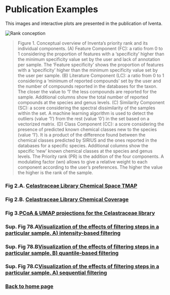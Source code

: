 <h1>Publication Examples</h1>

This images and interactive plots are presented in the publication of Iventa.

![Rank conception](/assets/img/Detailed_priorityrank.png)

>Figure 1. Conceptual overview of Inventa’s priority rank and its individual components. (A) Feature Component (FC): a ratio from 0 to 1 considering the proportion of features with a ‘specificity’ higher than the minimum specificity value set by the user and lack of annotation per sample. The ‘Feature specificity’ shows the proportion of features with a ‘specificity’ higher than the minimum specificity value set by the user per sample. (B) Literature Component (LC): a ratio from 0 to 1 considering a ‘minimum of reported compounds’ set by the user and the number of compounds reported in the databases for the taxon. The closer the value to ‘1’ the less compounds are reported for the sample. Additional columns show the total number of reported compounds at the species and genus levels. (C) Similarity Component (SC): a score considering the spectral dissimilarity of the samples within the set. A machine learning algorithm is used to detect the outliers (value ‘1’) from the rest (value ‘0’) in the set based on a vectorized matrix. (D) Class Component (CC): a score considering the presence of predicted known chemical classes new to the species (value ‘1’). It is a product of the difference found between the chemical classes predicted by SIRIUS and the ones reported in the databases for a specific species. Additional columns show the specific ‘new’ known chemical classes at the species and genus levels. The Priority rank (PR) is the addition of the four components. A modulating factor (wn) allows to give a relative weight to each component according to the user’s preferences. The higher the value the higher is the rank of the sample. 

### Fig 2.A. [**Celastraceae Library Chemical Space TMAP**](/assets/img/Celastraceae_annotation_vs_lotusdnp_tmap.html)

### Fig 2.B. [**Celastraceae Library Chemical Coverage**](/assets/img/Chemical_class_Celastraceae.html)  

### Fig 3.[**PCoA & UMAP projections for the Celastraceae library**](/assets/img/PCoA_UMAP_2D.html)


### Sup. Fig 78.A[**Visualization of the effects of filtering steps in a particular sample. A) intensity-based filtering**](/assets/img/filtering_plot_perc.html)

### Sup. Fig 78.B[**Visualization of the effects of filtering steps in a particular sample. B) quantile-based filtering**](/assets/img/filtering_plot_quant.html)
### Sup. Fig 78.C[**Visualization of the effects of filtering steps in a particular sample. A) sequential filtering**](/assets/img/filtering_plot_perquant.html)


### [Back to home page](index.md)